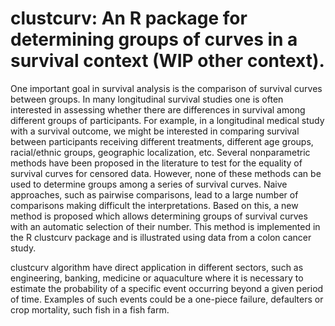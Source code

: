# clustcurv: An R package for determining groups of curves in a survival context (WIP other context).

One important goal in survival analysis is the comparison of survival curves between groups. In many longitudinal survival studies one is often interested in assessing whether there are differences in survival among different groups of participants. For example, in a longitudinal medical study with a survival outcome, we might be interested in comparing survival between participants receiving different treatments, different age groups, racial/ethnic groups, geographic localization, etc. Several nonparametric methods have been proposed in the literature to test for the equality of survival curves for censored data. However, none of these methods can be used to determine groups among a series of survival curves. Naive approaches, such as pairwise comparisons, lead to a large number of comparisons making difficult the interpretations. Based on this, a new method is proposed which allows determining groups of survival curves with an automatic selection of their number. This method is implemented in the R clustcurv package and is illustrated using data from a colon cancer study.

clustcurv algorithm have direct application in different sectors, such as engineering, banking, medicine or aquaculture where it is necessary to estimate the probability  of a specific event occurring beyond a given period of time. Examples of such events could be a one-piece failure, defaulters or crop mortality, such fish in a fish farm.
